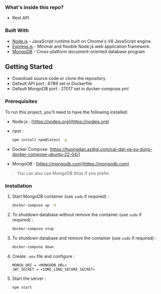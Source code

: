 
<!-- ABOUT THE ATTT BACKEND REST API  -->

### What's inside this repo?
- Rest API

### Built With

- [Node.js]() - JavaScript runtime built on Chrome's V8 JavaScript engine.
- [Express.js]() - Minimal and flexible Node.js web application framework
- [MongoDB]() - Cross-platform document-oriented database program

<!-- GETTING STARTED -->

## Getting Started

- Download source code or clone the repository
- Default API port : 6789 set in Dockerfile
- Default MongoDB port : 27017 set in docker-compose.yml

### Prerequisites

To run this project, you'll need to have the following installed:

- Node.js : [https://nodejs.org](https://nodejs.org)

- npm :
  ```sh
  npm install npm@latest -g
  ```
- Docker Compose: [https://huongdan.azdigi.com/cai-dat-va-su-dung-docker-compose-ubuntu-22-04/]
- MongoDB : [https://mongodb.com](https://mongodb.com) <br>

> You can also use MongoDB Atlas if you prefer.
> <br>

### Installation

1. Start MongoDB container (use `sudo` if required) :
   ```sh
   docker-compose up -d
   ```
2. To shutdown database without remove the container (use `sudo` if required) :

   ```sh
   docker-compose stop
   ```

3. To shutdown database and remove the container (use `sudo` if required) :

   ```sh
   docker-compose down
   ```
4. Create `.env` file and configure :
   ```JS
   MONGO_URI = <MONGODB_URL>
   JWT_SECRET = <SOME_LONG_SECURE_SECRET>
   ```
5. Start the server :
   ```sh
   npm start
   ```
